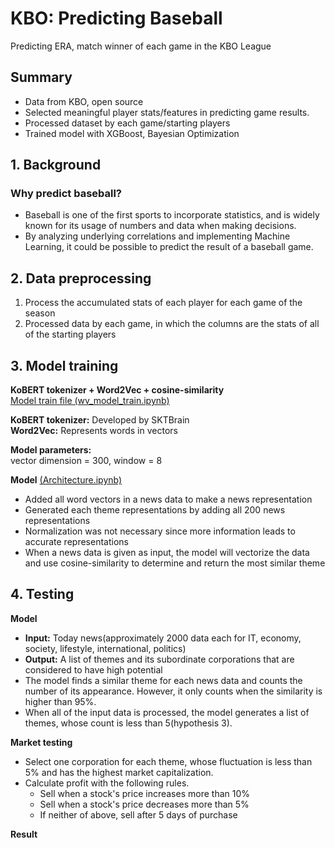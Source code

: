 # KBO: Predicting Baseball
Predicting ERA, match winner of each game in the KBO League

## Summary
* Data from KBO, open source
* Selected meaningful player stats/features in predicting game results.
* Processed dataset by each game/starting players
* Trained model with XGBoost, Bayesian Optimization

## 1. Background
### Why predict baseball?
* Baseball is one of the first sports to incorporate statistics, and is widely known for its usage of numbers and data when making decisions.
* By analyzing underlying correlations and implementing Machine Learning, it could be possible to predict the result of a baseball game.

## 2. Data preprocessing
1. Process the accumulated stats of each player for each game of the season
2. Processed data by each game, in which the columns are the stats of all of the starting players


## 3. Model training

**KoBERT tokenizer + Word2Vec + cosine-similarity**\
[Model train file (wv_model_train.ipynb)](./Model/wv_model_train.ipynb)

**KoBERT tokenizer:** Developed by SKTBrain\
**Word2Vec:** Represents words in vectors

**Model parameters:**\
vector dimension = 300, window = 8

**Model** [(Architecture.ipynb)](./Model/Architecture.ipynb)
- Added all word vectors in a news data to make a news representation
- Generated each theme representations by adding all 200 news representations
- Normalization was not necessary since more information leads to accurate representations
- When a news data is given as input, the model will vectorize the data and use cosine-similarity to determine and return the most similar theme

## 4. Testing
**Model**
- **Input:** Today news(approximately 2000 data each for IT, economy, society, lifestyle, international, politics)
- **Output:** A list of themes and its subordinate corporations that are considered to have high potential
- The model finds a similar theme for each news data and counts the number of its appearance. However, it only counts when the similarity is higher than 95%.
- When all of the input data is processed, the model generates a list of themes, whose count is less than 5(hypothesis 3).

**Market testing**
- Select one corporation for each theme, whose fluctuation is less than 5% and has the highest market capitalization.
- Calculate profit with the following rules.
  - Sell when a stock's price increases more than 10%
  - Sell when a stock's price decreases more than 5%
  - If neither of above, sell after 5 days of purchase
  
**Result**

